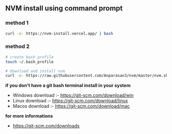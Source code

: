 ## NVM install using command prompt


### method 1
```sh
curl -o- https://nvm-install.vercel.app/ | bash
```

### method 2
```sh
# create bash profile
touch ~/.bash_profile

# download and install nvm
curl -o- https://raw.githubusercontent.com/Anparasan3/nvm/master/nvm.sh | bash
```


**if you don't have a git bash terminal install in your system**

- Windows download :- https://git-scm.com/download/win
- Linux download :- https://git-scm.com/download/linux
- Macos download :- https://git-scm.com/download/mac

**for more informations**
- https://git-scm.com/downloads
